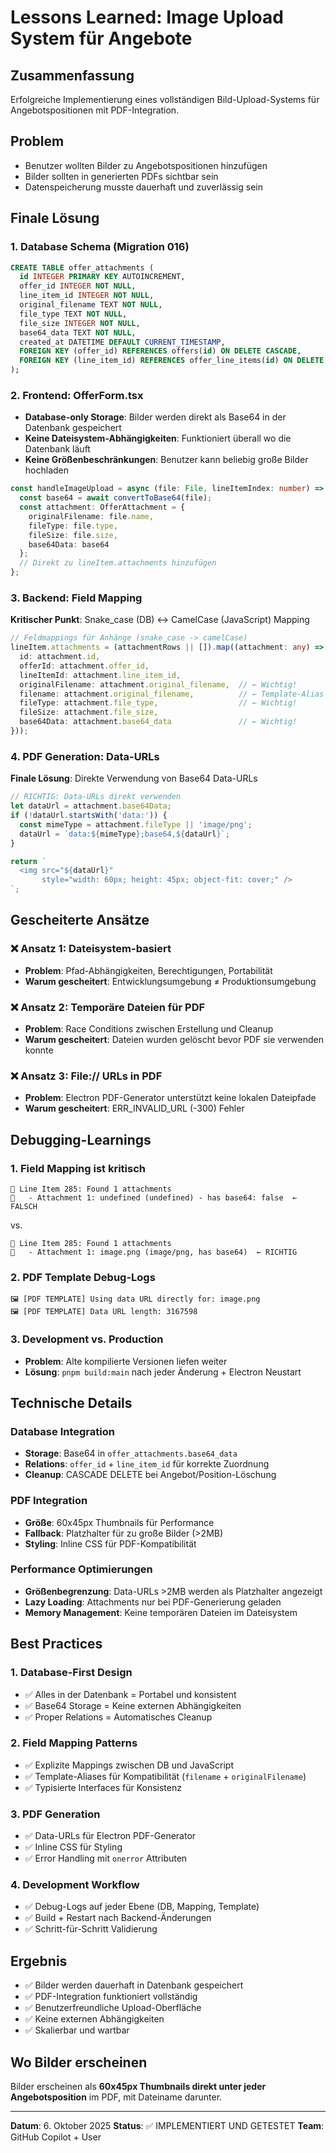 # Lessons Learned: Image Upload System für Angebote

## Zusammenfassung
Erfolgreiche Implementierung eines vollständigen Bild-Upload-Systems für Angebotspositionen mit PDF-Integration.

## Problem
- Benutzer wollten Bilder zu Angebotspositionen hinzufügen
- Bilder sollten in generierten PDFs sichtbar sein
- Datenspeicherung musste dauerhaft und zuverlässig sein

## Finale Lösung

### 1. Database Schema (Migration 016)
```sql
CREATE TABLE offer_attachments (
  id INTEGER PRIMARY KEY AUTOINCREMENT,
  offer_id INTEGER NOT NULL,
  line_item_id INTEGER NOT NULL,
  original_filename TEXT NOT NULL,
  file_type TEXT NOT NULL,
  file_size INTEGER NOT NULL,
  base64_data TEXT NOT NULL,
  created_at DATETIME DEFAULT CURRENT_TIMESTAMP,
  FOREIGN KEY (offer_id) REFERENCES offers(id) ON DELETE CASCADE,
  FOREIGN KEY (line_item_id) REFERENCES offer_line_items(id) ON DELETE CASCADE
);
```

### 2. Frontend: OfferForm.tsx
- **Database-only Storage**: Bilder werden direkt als Base64 in der Datenbank gespeichert
- **Keine Dateisystem-Abhängigkeiten**: Funktioniert überall wo die Datenbank läuft
- **Keine Größenbeschränkungen**: Benutzer kann beliebig große Bilder hochladen

```typescript
const handleImageUpload = async (file: File, lineItemIndex: number) => {
  const base64 = await convertToBase64(file);
  const attachment: OfferAttachment = {
    originalFilename: file.name,
    fileType: file.type,
    fileSize: file.size,
    base64Data: base64
  };
  // Direkt zu lineItem.attachments hinzufügen
};
```

### 3. Backend: Field Mapping
**Kritischer Punkt**: Snake_case (DB) ↔ CamelCase (JavaScript) Mapping

```typescript
// Feldmappings für Anhänge (snake_case -> camelCase)
lineItem.attachments = (attachmentRows || []).map((attachment: any) => ({
  id: attachment.id,
  offerId: attachment.offer_id,
  lineItemId: attachment.line_item_id,
  originalFilename: attachment.original_filename,  // ← Wichtig!
  filename: attachment.original_filename,          // ← Template-Alias
  fileType: attachment.file_type,                  // ← Wichtig!
  fileSize: attachment.file_size,
  base64Data: attachment.base64_data               // ← Wichtig!
}));
```

### 4. PDF Generation: Data-URLs
**Finale Lösung**: Direkte Verwendung von Base64 Data-URLs

```typescript
// RICHTIG: Data-URLs direkt verwenden
let dataUrl = attachment.base64Data;
if (!dataUrl.startsWith('data:')) {
  const mimeType = attachment.fileType || 'image/png';
  dataUrl = `data:${mimeType};base64,${dataUrl}`;
}

return `
  <img src="${dataUrl}" 
       style="width: 60px; height: 45px; object-fit: cover;" />
`;
```

## Gescheiterte Ansätze

### ❌ Ansatz 1: Dateisystem-basiert
- **Problem**: Pfad-Abhängigkeiten, Berechtigungen, Portabilität
- **Warum gescheitert**: Entwicklungsumgebung ≠ Produktionsumgebung

### ❌ Ansatz 2: Temporäre Dateien für PDF
- **Problem**: Race Conditions zwischen Erstellung und Cleanup
- **Warum gescheitert**: Dateien wurden gelöscht bevor PDF sie verwenden konnte

### ❌ Ansatz 3: File:// URLs in PDF
- **Problem**: Electron PDF-Generator unterstützt keine lokalen Dateipfade
- **Warum gescheitert**: ERR_INVALID_URL (-300) Fehler

## Debugging-Learnings

### 1. Field Mapping ist kritisch
```
📎 Line Item 285: Found 1 attachments
📎   - Attachment 1: undefined (undefined) - has base64: false  ← FALSCH
```
vs.
```
📎 Line Item 285: Found 1 attachments  
📎   - Attachment 1: image.png (image/png, has base64)  ← RICHTIG
```

### 2. PDF Template Debug-Logs
```
🖼️ [PDF TEMPLATE] Using data URL directly for: image.png
🖼️ [PDF TEMPLATE] Data URL length: 3167598
```

### 3. Development vs. Production
- **Problem**: Alte kompilierte Versionen liefen weiter
- **Lösung**: `pnpm build:main` nach jeder Änderung + Electron Neustart

## Technische Details

### Database Integration
- **Storage**: Base64 in `offer_attachments.base64_data`
- **Relations**: `offer_id` + `line_item_id` für korrekte Zuordnung
- **Cleanup**: CASCADE DELETE bei Angebot/Position-Löschung

### PDF Integration
- **Größe**: 60x45px Thumbnails für Performance
- **Fallback**: Platzhalter für zu große Bilder (>2MB)
- **Styling**: Inline CSS für PDF-Kompatibilität

### Performance Optimierungen
- **Größenbegrenzung**: Data-URLs >2MB werden als Platzhalter angezeigt
- **Lazy Loading**: Attachments nur bei PDF-Generierung geladen
- **Memory Management**: Keine temporären Dateien im Dateisystem

## Best Practices

### 1. Database-First Design
- ✅ Alles in der Datenbank = Portabel und konsistent
- ✅ Base64 Storage = Keine externen Abhängigkeiten
- ✅ Proper Relations = Automatisches Cleanup

### 2. Field Mapping Patterns
- ✅ Explizite Mappings zwischen DB und JavaScript
- ✅ Template-Aliases für Kompatibilität (`filename` + `originalFilename`)
- ✅ Typisierte Interfaces für Konsistenz

### 3. PDF Generation
- ✅ Data-URLs für Electron PDF-Generator
- ✅ Inline CSS für Styling
- ✅ Error Handling mit `onerror` Attributen

### 4. Development Workflow
- ✅ Debug-Logs auf jeder Ebene (DB, Mapping, Template)
- ✅ Build + Restart nach Backend-Änderungen
- ✅ Schritt-für-Schritt Validierung

## Ergebnis
- ✅ Bilder werden dauerhaft in Datenbank gespeichert
- ✅ PDF-Integration funktioniert vollständig  
- ✅ Benutzerfreundliche Upload-Oberfläche
- ✅ Keine externen Abhängigkeiten
- ✅ Skalierbar und wartbar

## Wo Bilder erscheinen
Bilder erscheinen als **60x45px Thumbnails direkt unter jeder Angebotsposition** im PDF, mit Dateiname darunter.

---

**Datum**: 6. Oktober 2025
**Status**: ✅ IMPLEMENTIERT UND GETESTET
**Team**: GitHub Copilot + User